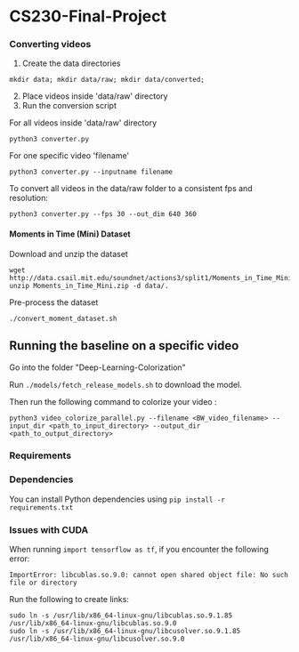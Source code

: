 # CS230-Final-Project

### Converting videos

1. Create the data directories
```
mkdir data; mkdir data/raw; mkdir data/converted;
```
2. Place videos inside 'data/raw' directory
3. Run the conversion script

For all videos inside 'data/raw' directory
```
python3 converter.py
```

For one specific video 'filename'
```
python3 converter.py --inputname filename
```

To convert all videos in the data/raw folder to a consistent fps and resolution:
```
python3 converter.py --fps 30 --out_dim 640 360
```

#### Moments in Time (Mini) Dataset
Download and unzip the dataset
```
wget http://data.csail.mit.edu/soundnet/actions3/split1/Moments_in_Time_Mini.zip
unzip Moments_in_Time_Mini.zip -d data/.
```
Pre-process the dataset
```
./convert_moment_dataset.sh
```

## Running the baseline on a specific video
Go into the folder "Deep-Learning-Colorization"

Run ```./models/fetch_release_models.sh``` to download the model.

Then run the following command to colorize your video :
```
python3 video_colorize_parallel.py --filename <BW_video_filename> --input_dir <path_to_input_directory> --output_dir <path_to_output_directory>
```

### Requirements

### Dependencies

You can install Python dependencies using `pip install -r requirements.txt`


### Issues with CUDA

When running `import tensorflow as tf`, if you encounter the following error:
```
ImportError: libcublas.so.9.0: cannot open shared object file: No such file or directory
```

Run the following to create links:
```
sudo ln -s /usr/lib/x86_64-linux-gnu/libcublas.so.9.1.85 /usr/lib/x86_64-linux-gnu/libcublas.so.9.0
sudo ln -s /usr/lib/x86_64-linux-gnu/libcusolver.so.9.1.85 /usr/lib/x86_64-linux-gnu/libcusolver.so.9.0
```
